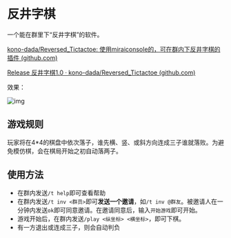 # 反井字棋

一个能在群里下“反井字棋”的软件。

[kono-dada/Reversed_Tictactoe: 使用miraiconsole的，可在群内下反井字棋的插件 (github.com)](https://github.com/kono-dada/Reversed_Tictactoe)

[Release 反井字棋1.0 · kono-dada/Reversed_Tictactoe (github.com)](https://github.com/kono-dada/Reversed_Tictactoe/releases/tag/1.0)

效果：

![img](C:\Users\dada\IdeaProjects\mirai\reversedTictactoe\img.png)

## 游戏规则

玩家将在4*4的棋盘中依次落子，谁先横、竖、或斜方向连成三子谁就落败。为避免模仿棋，会在棋局开始之初自动落两子。

## 使用方法

* 在群内发送`/t help`即可查看帮助
* 在群内发送`/t inv <群员>`即可**发送一个邀请**，如`/t inv @群友`。被邀请人在一分钟内发送`ok`即可同意邀请。在邀请同意后，输入`开始游戏`即可开始。
* 游戏开始后，在群内发送`/play <纵坐标> <横坐标>`，即可下棋。
* 有一方退出或连成三子，则会自动判负

